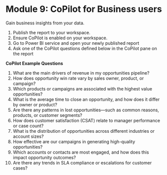 # Module 9: CoPilot for Business users

Gain business insights from your data.

1. Publish the report to your workspace. 
2. Ensure CoPilot is enabled on your workspace.
3. Go to Power BI service and open your newly published report
4. Ask one of the CoPilot questions defined below in the CoPilot pane on the report

**CoPilot Example Questions**
1. What are the main drivers of revenue in my opportunities pipeline?
2. How does opportunity win rate vary by sales owner, product, or campaign?
3. Which products or campaigns are associated with the highest value opportunities?
4. What is the average time to close an opportunity, and how does it differ by owner or product?
5. Are there any patterns in lost opportunities—such as common reasons, products, or customer segments?
6. How does customer satisfaction (CSAT) relate to manager performance or case count?
7. What is the distribution of opportunities across different industries or account sizes?
8. How effective are our campaigns in generating high-quality opportunities?
9. Which accounts or contacts are most engaged, and how does this impact opportunity outcomes?
10. Are there any trends in SLA compliance or escalations for customer cases?
